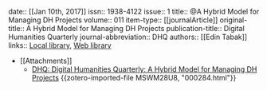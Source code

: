 date:: [[Jan 10th, 2017]]
issn:: 1938-4122
issue:: 1
title:: @A Hybrid Model for Managing DH Projects
volume:: 011
item-type:: [[journalArticle]]
original-title:: A Hybrid Model for Managing DH Projects
publication-title:: Digital Humanities Quarterly
journal-abbreviation:: DHQ
authors:: [[Edin Tabak]]
links:: [Local library](zotero://select/groups/2386895/items/ZH9GC4IP), [Web library](https://www.zotero.org/groups/2386895/items/ZH9GC4IP)

- [[Attachments]]
	- [DHQ: Digital Humanities Quarterly: A Hybrid Model for Managing DH Projects](http://www.digitalhumanities.org/dhq/vol/11/1/000284/000284.html) {{zotero-imported-file MSWM28U8, "000284.html"}}